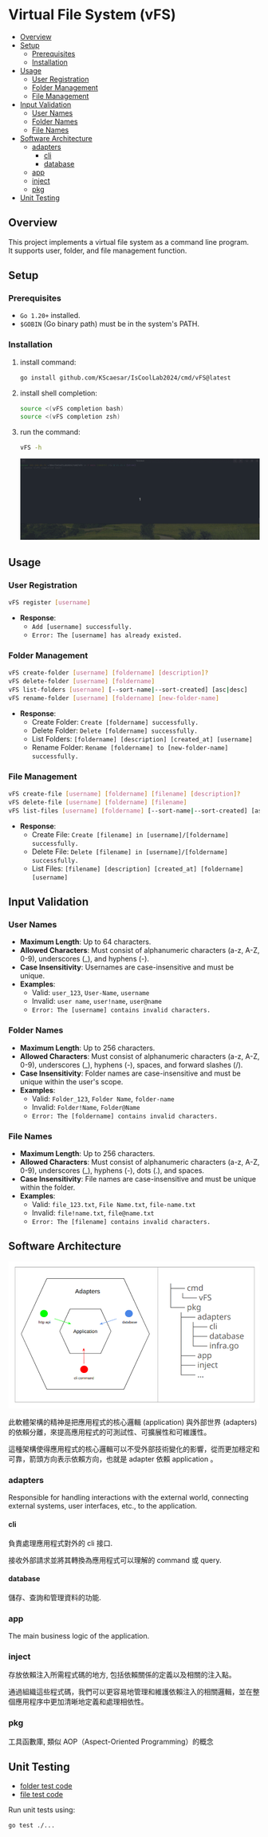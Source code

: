 # Virtual File System (vFS)

- [Overview](#overview)
- [Setup](#setup)
  - [Prerequisites](#prerequisites)
  - [Installation](#installation)
- [Usage](#usage)
  - [User Registration](#user-registration)
  - [Folder Management](#folder-management)
  - [File Management](#file-management)
- [Input Validation](#input-validation)
  - [User Names](#user-names)
  - [Folder Names](#folder-names)
  - [File Names](#file-names)
- [Software Architecture](#software-architecture)
  - [adapters](#adapters)
    - [cli](#cli)
    - [database](#database)
  - [app](#app)
  - [inject](#inject)
  - [pkg](#pkg)
- [Unit Testing](#unit-testing)


## Overview

This project implements a virtual file system as a command line program.  
It supports user, folder, and file management function.  

## Setup

### Prerequisites

- `Go 1.20+` installed.
- `$GOBIN` (Go binary path) must be in the system's PATH.

### Installation

1. install command:
    ```bash
    go install github.com/KScaesar/IsCoolLab2024/cmd/vFS@latest
    ```

2. install shell completion:
    ```bash
    source <(vFS completion bash)
    source <(vFS completion zsh)
    ```

3. run the command:
    ```bash
    vFS -h
    ```
   ![cli-demo.gif](asset/cli-demo.gif)

## Usage


### User Registration

```bash
vFS register [username]
```
- **Response**:
    - `Add [username] successfully.`
    - `Error: The [username] has already existed.`

### Folder Management

```bash
vFS create-folder [username] [foldername] [description]?
vFS delete-folder [username] [foldername]
vFS list-folders [username] [--sort-name|--sort-created] [asc|desc]
vFS rename-folder [username] [foldername] [new-folder-name]
```
- **Response**:
    - Create Folder: `Create [foldername] successfully.`
    - Delete Folder: `Delete [foldername] successfully.`
    - List Folders: `[foldername] [description] [created_at] [username]`
    - Rename Folder: `Rename [foldername] to [new-folder-name] successfully.`

### File Management

```bash
vFS create-file [username] [foldername] [filename] [description]?
vFS delete-file [username] [foldername] [filename]
vFS list-files [username] [foldername] [--sort-name|--sort-created] [asc|desc]
```
- **Response**:
    - Create File: `Create [filename] in [username]/[foldername] successfully.`
    - Delete File: `Delete [filename] in [username]/[foldername] successfully.`
    - List Files: `[filename] [description] [created_at] [foldername] [username]`

## Input Validation

### User Names

- **Maximum Length**: Up to 64 characters.
- **Allowed Characters**: Must consist of alphanumeric characters (a-z, A-Z, 0-9), underscores (_), and hyphens (-).
- **Case Insensitivity**: Usernames are case-insensitive and must be unique.
- **Examples**:
    - Valid: `user_123`, `User-Name`, `username`
    - Invalid: `user name`, `user!name`, `user@name`
    - `Error: The [username] contains invalid characters.`


### Folder Names

- **Maximum Length**: Up to 256 characters.
- **Allowed Characters**: Must consist of alphanumeric characters (a-z, A-Z, 0-9), underscores (_), hyphens (-), spaces, and forward slashes (/).
- **Case Insensitivity**: Folder names are case-insensitive and must be unique within the user's scope.
- **Examples**:
    - Valid: `Folder_123`, `Folder Name`, `folder-name`
    - Invalid: `Folder!Name`, `Folder@Name`
    - `Error: The [foldername] contains invalid characters.`

### File Names

- **Maximum Length**: Up to 256 characters.
- **Allowed Characters**: Must consist of alphanumeric characters (a-z, A-Z, 0-9), underscores (_), hyphens (-), dots (.), and spaces.
- **Case Insensitivity**: File names are case-insensitive and must be unique within the folder.
- **Examples**:
    - Valid: `file_123.txt`, `File Name.txt`, `file-name.txt`
    - Invalid: `file!name.txt`, `file@name.txt`
    - `Error: The [filename] contains invalid characters.`

## Software Architecture

![software architecture](asset/software_architecture.png)

此軟體架構的精神是把應用程式的核心邏輯 (application) 與外部世界 (adapters) 的依賴分離，來提高應用程式的可測試性、可擴展性和可維護性。

這種架構使得應用程式的核心邏輯可以不受外部技術變化的影響，從而更加穩定和可靠，箭頭方向表示依賴方向，也就是 adapter 依賴 application 。

### adapters

Responsible for handling interactions with the external world, connecting external systems, user interfaces, etc., to the application.

#### cli

負責處理應用程式對外的 cli 接口.

接收外部請求並將其轉換為應用程式可以理解的 command 或 query.

#### database

儲存、查詢和管理資料的功能.

### app

The main business logic of the application.

### inject

存放依賴注入所需程式碼的地方, 包括依賴關係的定義以及相關的注入點。

通過組織這些程式碼，我們可以更容易地管理和維護依賴注入的相關邏輯，並在整個應用程序中更加清晰地定義和處理相依性。

### pkg

工具函數庫, 類似 AOP（Aspect-Oriented Programming）的概念

## Unit Testing

- [folder test code](pkg/adapters/cli/folder_test.go)  
- [file test code](pkg/adapters/cli/file_test.go)  

Run unit tests using:
```bash
go test ./...
```
